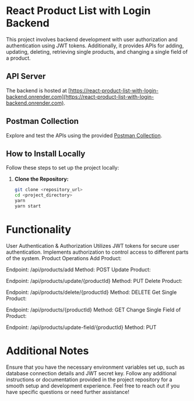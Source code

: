 # React Product List with Login Backend

This project involves backend development with user authorization and authentication using JWT tokens. Additionally, it provides APIs for adding, updating, deleting, retrieving single products, and changing a single field of a product.

## API Server

The backend is hosted at [https://react-product-list-with-login-backend.onrender.com](https://react-product-list-with-login-backend.onrender.com).

## Postman Collection

Explore and test the APIs using the provided [Postman Collection](https://www.postman.com/lunar-module-technologist-7946648/workspace/product-list/collection/30340823-7ea09229-a724-4436-9102-35dc1b27838d).

## How to Install Locally

Follow these steps to set up the project locally:

1. **Clone the Repository:**
   ```bash
   git clone <repository_url>
   cd <project_directory>
   yarn
   yarn start

# Functionality
User Authentication & Authorization
Utilizes JWT tokens for secure user authentication.
Implements authorization to control access to different parts of the system.
Product Operations
Add Product:

Endpoint: /api/products/add
Method: POST
Update Product:

Endpoint: /api/products/update/{productId}
Method: PUT
Delete Product:

Endpoint: /api/products/delete/{productId}
Method: DELETE
Get Single Product:

Endpoint: /api/products/{productId}
Method: GET
Change Single Field of Product:

Endpoint: /api/products/update-field/{productId}
Method: PUT

# Additional Notes
Ensure that you have the necessary environment variables set up, such as database connection details and JWT secret key.
Follow any additional instructions or documentation provided in the project repository for a smooth setup and development experience.
Feel free to reach out if you have specific questions or need further assistance!





